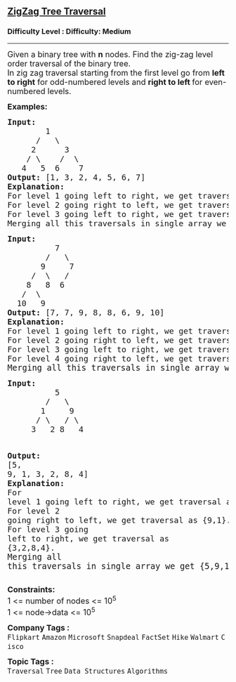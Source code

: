 <h2><a href="https://www.geeksforgeeks.org/problems/zigzag-tree-traversal/1?page=1&category=Tree&difficulty=Medium&sortBy=submissions">ZigZag Tree Traversal</a></h2><h3>Difficulty Level : Difficulty: Medium</h3><hr><div class="problems_problem_content__Xm_eO"><p><span style="font-size: 18px;">Given a binary tree with <strong>n</strong> nodes. Find the zig-zag level order traversal of the binary tree. <br></span><span style="font-size: 18px;">In zig zag traversal starting from the first level go from <strong>left to right</strong> for odd-numbered levels and <strong>right to left </strong>for even-numbered levels.</span></p>
<p><span style="font-size: 18px;"><strong>Examples:</strong></span></p>
<pre><span style="font-size: 18px;"><strong>Input:
</strong>  &nbsp; &nbsp; &nbsp;&nbsp;1
 &nbsp;  &nbsp; /&nbsp; &nbsp;\
     2&nbsp; &nbsp;   3
&nbsp;   / \    /  \
&nbsp;  4   5  6    7
<strong>Output: </strong>[1, 3, 2, 4, 5, 6, 7]<br><strong>Explanation:</strong><br>For level 1 going left to right, we get traversal as {1}.<br>For level 2 going right to left, we get traversal as {3,2}.<br>For level 3 going left to right, we get traversal as {4,5,6,7}.<br>Merging all this traversals in single array we get {1,3,2,4,5,6,7}.</span>
</pre>
<pre><span style="font-size: 18px;"><strong>Input:
</strong>  &nbsp; &nbsp; &nbsp; &nbsp; 7
 &nbsp; &nbsp; &nbsp; &nbsp;/&nbsp;  \
 &nbsp; &nbsp; &nbsp; 9&nbsp; &nbsp; &nbsp;7
 &nbsp; &nbsp; /&nbsp; \&nbsp;  /&nbsp; &nbsp;
&nbsp;  &nbsp;8&nbsp; &nbsp;8&nbsp; 6&nbsp; &nbsp; &nbsp;
 &nbsp; /&nbsp; \
&nbsp; 10&nbsp;  9&nbsp;
<strong>Output: </strong></span><span style="font-size: 18px;">[7, 7, 9, 8, 8, 6, 9, 10] <br><strong>Explanation:<br></strong>For level 1 going left to right, we get traversal as {7}.<br>For level 2 going right to left, we get traversal as {7,9}.<br>For level 3 going left to right, we get traversal as {8,8,6}.<br>For level 4 going right to left, we get traversal as {9,10}.<br></span><span style="font-size: 14pt;"><span style="font-size: 14pt;">Merging all this traversals in single array we get {7,7,9,8,8,6,9,10}.<br></span></span></pre>
<pre><span style="font-size: 18px;"><strong style="font-size: 18px;">Input:
</strong><span style="font-size: 18px;">  &nbsp; &nbsp; &nbsp;   5
        /   \
       1     9
      / \   / \
     3   2 8   4

</span><strong style="font-size: 18px;">Output: </strong><span style="font-size: 18px;">[</span></span><span style="font-size: 18px;"><span style="font-size: 18px;">5, 9, 1, 3, 2, 8, 4]
</span><strong style="font-size: 18px;">Explanation:<br></strong><span style="font-size: 18px;">For level 1 going left to right, we get traversal as {5}.<br>For level 2 going right to left, we get traversal as {9,1}.<br>For level 3 going left to right, we get traversal as {3,2,8,4}.<br></span></span><span style="font-size: 14pt;">Merging all this traversals in single array we get {5,9,1,3,2,8,4}.</span></pre>
<p><span style="font-size: 18px;"><strong><strong>Constraints:</strong></strong><br>1 &lt;= number of nodes &lt;= 10<sup>5<br></sup></span><span style="font-size: 18px;">1 &lt;= node-&gt;data &lt;= 10<sup>5</sup></span></p></div><p><span style=font-size:18px><strong>Company Tags : </strong><br><code>Flipkart</code>&nbsp;<code>Amazon</code>&nbsp;<code>Microsoft</code>&nbsp;<code>Snapdeal</code>&nbsp;<code>FactSet</code>&nbsp;<code>Hike</code>&nbsp;<code>Walmart</code>&nbsp;<code>Cisco</code>&nbsp;<br><p><span style=font-size:18px><strong>Topic Tags : </strong><br><code>Traversal</code>&nbsp;<code>Tree</code>&nbsp;<code>Data Structures</code>&nbsp;<code>Algorithms</code>&nbsp;